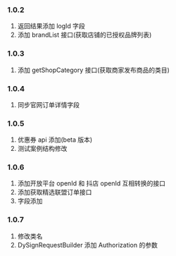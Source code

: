 ### 1.0.2

1. 返回结果添加 logId 字段
2. 添加 brandList 接口(获取店铺的已授权品牌列表)

### 1.0.3

1. 添加 getShopCategory 接口(获取商家发布商品的类目)

### 1.0.4

1. 同步官网订单详情字段

### 1.0.5

1. 优惠券 api 添加(beta 版本)
2. 测试案例结构修改

### 1.0.6

1. 添加开放平台 openId 和 抖店 openId 互相转换的接口
2. 添加获取精选联盟订单接口
3. 字段添加

### 1.0.7

1. 修改类名
2. DySignRequestBuilder 添加 Authorization 的参数 